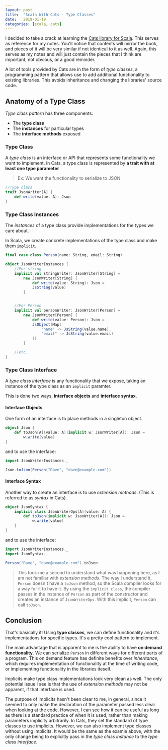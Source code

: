```yaml
---
layout: post
title:  "Scala With Cats - Type Classes"
date:   2019-01-19
categories: [scala, cats]
---
```


I decided to take a crack at learning the [Cats library for Scala](https://books.underscore.io/scala-with-cats/scala-with-cats.html). This serves as reference for my notes. You'll notice that contents will mirror the book, and pieces of it will be very similar if not identical to it as well. Again, this serves as my notes and will just contain the pieces that I think are important, not obvious, or a good reminder.

A lot of tools provided by Cats are in the form of *type classes*, a programming pattern that allows use to add additional functionality to existing libraries. This avoids inheritance and changing the libraries' source code.

## Anatomy of a Type Class

*Type class pattern* has three components:

* The **type class**
* The **instances** for particular types
* The **interface methods** exposed

### Type Class

A *type class* is an interface or API that represents some functionality we want to implement. In Cats, a type class is represented by **a trait with at least one type parameter**

> Ex: We want the functionality to serialize to JSON

```scala
//Type class
trait JsonWriter[A] {
    def write(value: A): Json
}
```

### Type Class Instances

The *instances* of a type class provide implementations for the types we care about.

In Scala, we create concrete implementations of the type class and make them `implicit`.

```scala
final case class Person(name: String, email: String)

object JsonWriterInstances {
    //For string
    implicit val stringWriter: JsonWriter[String] =
        new JsonWriter[String] {
            def write(value: String): Json =
            JsString(value)
        }


    //For Person
    implicit val personWriter: JsonWriter[Person] =
        new JsonWriter[Person] {
            def write(value: Person): Json =
            JsObject(Map(
                "name" -> JsString(value.name),
                "email" -> JsString(value.email)
            ))
        }

    //etc.
}
```

### Type Class Interface

A *type class interface* is any functionality that we expose, taking an instance of the type class as an `implicit` paramter.

This is done two ways, **interface objects** and **interface syntax**.

#### Interface Objects

One form of an interface is to place methods in a singleton object.

```scala
object Json {
    def toJson[A](value: A)(implicit w: JsonWriter[A]): Json =
        w.write(value)
}
```

and to use the interface:

```scala
import JsonWriterInstances._

Json.toJson(Person("Dave", "dave@example.com"))
```

#### Interface Syntax

Another way to create an interface is to use *extension methods*. (This is referred to as *syntax* in Cats).

```scala
object JsonSyntax {
    implicit class JsonWriterOps[A](value: A) {
        def toJson(implicit w: JsonWriter[A]): Json =
            w.write(value)
    }
}
```

and to use the interface:

```scala
import JsonWriterInstances._
import JsonSyntax._

Person("Dave", "dave@example.com").toJson
```

> This took me a second to understand what was happening here, as I am not familiar with *extension methods*. The way I understand it, `Person` doesn't have a `toJson` method, so the Scala compiler looks for a way for it to have it. By using the `implicit class`, the compiler passes in the instance of `Person` as part of the constructor and creates an instance of `JsonWriterOps`. With this implicit, `Person` can call `toJson`.

## Conclusion

That's basically it! Using **type classes**, we can define functionality and it's implementations for specific types. It's a pretty cool pattern to implement.

The main advantage that is apparent to me is the ability to have **on demand functionality.** We can serialize `Person` in different ways for different parts of a program. This on demand feature has definite benefits over *inheritance*, which requires implementation of functionality at the time of writing code, or implementing functionality in the libraries iteself.

Implicits make type class implementations look very clean as well. The only potential issue I see is that the use of *extension methods* may not be apparent, if that interface is used.

The purpose of implicits hasn't been clear to me, in general, since it seemed to only make the declaration of the parameter passed less clear when looking at the code. However, I can see how it can be useful as long as there is a standard practice of when it is used, rather than making parameters implicity arbitrarily. In Cats, they set the standard of type classes to use implicits. However, we can also implement type classes without using implicits. It would be the same as the examle above, with the only change being to explicitly pass in the *type class instance* to the *type class interface*.
